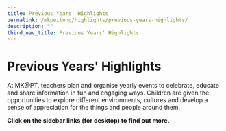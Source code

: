 ```yaml
---
title: Previous Years' Highlights
permalink: /mkpeitong/highlights/previous-years-highlights/
description: ""
third_nav_title: Previous Years' Highlights
---
```

# Previous Years' Highlights


At MK@PT, teachers plan and organise yearly events to celebrate, educate and share information in fun and engaging ways. Children are given the opportunities to explore different environments, cultures and develop a sense of appreciation for the things and people around them. 

  

**Click on the sidebar links (for desktop) to find out more.**